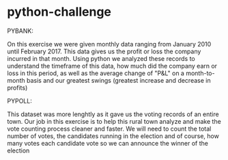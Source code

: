 # python-challenge

PYBANK:

 On this exercise we were given monthly data ranging from January 2010 until February 2017. This data gives us the profit or loss the company incurred in that month. Using python we analyzed these records to understand the timeframe of this data, how much did the company earn or loss in this period, as well as the average change of "P&L" on a month-to-month basis and our greatest swings (greatest increase and decrease in profits)
 
 PYPOLL:
 
  This dataset was more lenghtly as it gave us the voting records of an entire town. Our job in this exercise is to help this rural town analyze and make the vote counting process cleaner and faster. We will need to count the total number of votes, the candidates running in the election and of course, how many votes each candidate vote so we can announce the winner of the election

 
